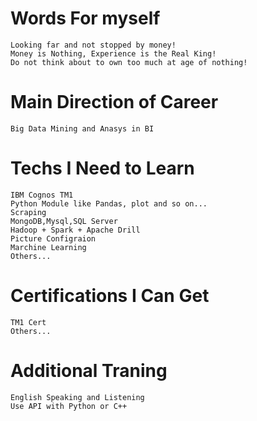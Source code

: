 # Words For myself

	Looking far and not stopped by money!
	Money is Nothing, Experience is the Real King!
	Do not think about to own too much at age of nothing!
	
# Main Direction of Career

	Big Data Mining and Anasys in BI

# Techs I Need to Learn

	IBM Cognos TM1
	Python Module like Pandas, plot and so on...
	Scraping
	MongoDB,Mysql,SQL Server
	Hadoop + Spark + Apache Drill
	Picture Configraion
	Marchine Learning
	Others... 

# Certifications I Can Get

	TM1 Cert
	Others... 

# Additional Traning

	English Speaking and Listening
	Use API with Python or C++
